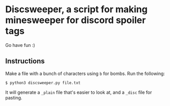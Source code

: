 # Discsweeper, a script for making minesweeper for discord spoiler tags

Go have fun :)

## Instructions

Make a file with a bunch of characters using `b` for bombs. Run the following:

```shell
$ python3 discsweeper.py file.txt
```

It will generate a `_plain` file that's easier to look at, and a `_disc` file  for pasting.
